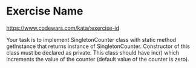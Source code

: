 # Exercise Name

https://www.codewars.com/kata/:exercise-id

Your task is to implement SingletonCounter class with static method getInstance that returns instance of SingletonCounter. Constructor of this class must be declared as private. This class should have inc() which increments the value of the counter (default value of the counter is zero).
